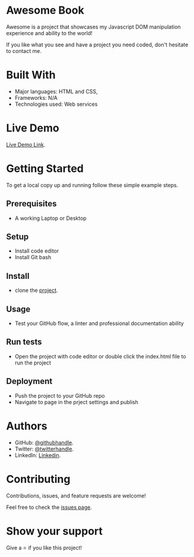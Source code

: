 # Awesome Book

Awesome is a project that showcases my Javascript DOM manipulation experience and ability to the world!


If you like what you see and have a project you need coded, don't hesitate to contact me.

# Built With


- Major languages: HTML and CSS,
- Frameworks: N/A
- Technologies used: Web services


# Live Demo

[Live Demo Link](https://github.com/Emmy-github-webdev/book-awesome/tree/js-objects).

# Getting Started


To get a local copy up and running follow these simple example steps.

## Prerequisites 
- A working Laptop or Desktop
## Setup
- Install code editor
- Install Git bash
## Install
- clone the [project](https://github.com/Emmy-github-webdev/book-awesome/tree/js-objects).
## Usage
- Test your GitHub flow, a linter and professional documentation ability
## Run tests
- Open the project with code editor or double click the index.html file to run the project
## Deployment
- Push the project to your GitHub repo
- Navigate to page in the prject settings and publish
# Authors

- GitHub: [@githubhandle](https://github.com/Emmy-github-webdev).
- Twitter: [@twitterhandle](@ogaemmanueloga).
- LinkedIn: [Linkedin](https://github.com/Emmy-github-webdev/lint-test).

# Contributing

Contributions, issues, and feature requests are welcome!

Feel free to check the [issues page](https://github.com/Emmy-github-webdev/book-awesome/issues).

# Show your support

Give a :star: if you like this project!

